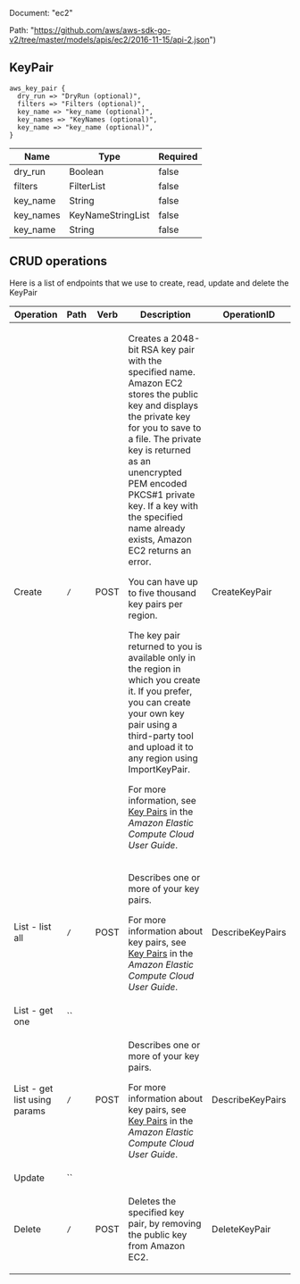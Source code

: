 Document: "ec2"


Path: "https://github.com/aws/aws-sdk-go-v2/tree/master/models/apis/ec2/2016-11-15/api-2.json")

## KeyPair



```puppet
aws_key_pair {
  dry_run => "DryRun (optional)",
  filters => "Filters (optional)",
  key_name => "key_name (optional)",
  key_names => "KeyNames (optional)",
  key_name => "key_name (optional)",
}
```

| Name        | Type           | Required       |
| ------------- | ------------- | ------------- |
|dry_run | Boolean | false |
|filters | FilterList | false |
|key_name | String | false |
|key_names | KeyNameStringList | false |
|key_name | String | false |



## CRUD operations

Here is a list of endpoints that we use to create, read, update and delete the KeyPair

| Operation | Path | Verb | Description | OperationID |
| ------------- | ------------- | ------------- | ------------- | ------------- |
|Create|`/`|POST|<p>Creates a 2048-bit RSA key pair with the specified name. Amazon EC2 stores the public key and displays the private key for you to save to a file. The private key is returned as an unencrypted PEM encoded PKCS#1 private key. If a key with the specified name already exists, Amazon EC2 returns an error.</p> <p>You can have up to five thousand key pairs per region.</p> <p>The key pair returned to you is available only in the region in which you create it. If you prefer, you can create your own key pair using a third-party tool and upload it to any region using <a>ImportKeyPair</a>.</p> <p>For more information, see <a href="http://docs.aws.amazon.com/AWSEC2/latest/UserGuide/ec2-key-pairs.html">Key Pairs</a> in the <i>Amazon Elastic Compute Cloud User Guide</i>.</p>|CreateKeyPair|
|List - list all|`/`|POST|<p>Describes one or more of your key pairs.</p> <p>For more information about key pairs, see <a href="http://docs.aws.amazon.com/AWSEC2/latest/UserGuide/ec2-key-pairs.html">Key Pairs</a> in the <i>Amazon Elastic Compute Cloud User Guide</i>.</p>|DescribeKeyPairs|
|List - get one|``||||
|List - get list using params|`/`|POST|<p>Describes one or more of your key pairs.</p> <p>For more information about key pairs, see <a href="http://docs.aws.amazon.com/AWSEC2/latest/UserGuide/ec2-key-pairs.html">Key Pairs</a> in the <i>Amazon Elastic Compute Cloud User Guide</i>.</p>|DescribeKeyPairs|
|Update|``||||
|Delete|`/`|POST|<p>Deletes the specified key pair, by removing the public key from Amazon EC2.</p>|DeleteKeyPair|

